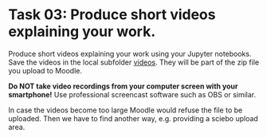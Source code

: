 # Task 03: Produce short videos explaining your work.

Produce short videos explaining your work using your Jupyter notebooks. Save the videos in the local subfolder [videos](./videos/). They will be part of the zip file you upload to Moodle.

**Do NOT take video recordings from your computer screen with your smartphone!** Use professional screencast software such as OBS or similar.

In case the videos become too large Moodle would refuse the file to be uploaded. Then we have to find another way, e.g. providing a sciebo upload area. 
